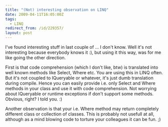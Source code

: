 ```yaml
---
title: "(Not) interesting observation on LINQ"
date: 2009-04-11T16:05:00Z
tags:
  - LINQ
redirect_from: /id/229357/
layout: post
---
```

I've found interesting stuff in last couple of ... I don't know. Well it's not interesting because everybody knows it :), but using it this way, was for me like going the other direction. 

First is that code comprehension (which I don't like, btw) is translated into well known methods like Select, Where etc. You are using this in LINQ often. But it's not coupled to IQueryable or whatever, it's just dumb translation during compile. Hence you can easily provide i.e. only Select and Where methods in your class and use it with code comprehension. Not worrying about IQueryable or runtime exceptions if don't support some methods. Obvious, right? I told you. :)

Another observation is that your i.e. Where method may return completely different class or collection of classes. This is probably not usefull at all, although as a mind blowing code to torture your colleagues it can be fun. ;)